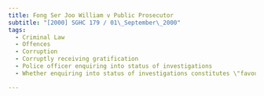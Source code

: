 ```yaml
---
title: Fong Ser Joo William v Public Prosecutor 
subtitle: "[2000] SGHC 179 / 01\_September\_2000"
tags:
  - Criminal Law
  - Offences
  - Corruption
  - Corruptly receiving gratification
  - Police officer enquiring into status of investigations
  - Whether enquiring into status of investigations constitutes \"favour\"

---
```



